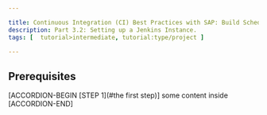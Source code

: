 ```yaml
---

title: Continuous Integration (CI) Best Practices with SAP: Build Scheduler
description: Part 3.2: Setting up a Jenkins Instance.
tags: [  tutorial>intermediate, tutorial:type/project ]

---
```


## Prerequisites  
[ACCORDION-BEGIN [STEP 1](#the first step)] some content inside [ACCORDION-END]
